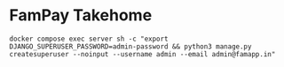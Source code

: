 # FamPay Takehome

```shell
docker compose exec server sh -c "export DJANGO_SUPERUSER_PASSWORD=admin-password && python3 manage.py createsuperuser --noinput --username admin --email admin@famapp.in"
```
